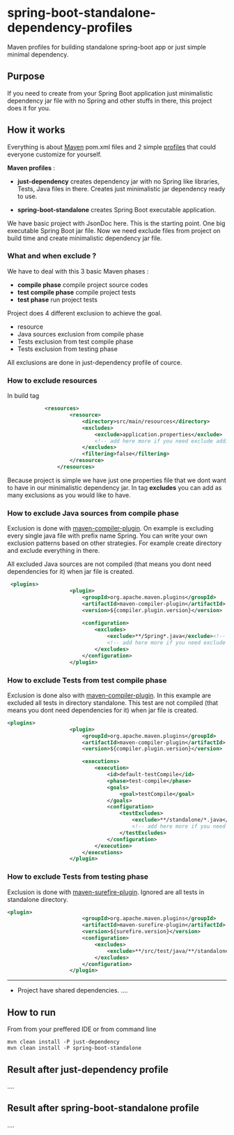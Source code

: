 # spring-boot-standalone-dependency-profiles
Maven profiles for building standalone spring-boot app or just simple minimal dependency.


## Purpose
If you need to create from your Spring Boot application just minimalistic dependency jar file
with no Spring and other stuffs in there, this project does it for you.

## How it works

Everything is about [Maven](https://maven.apache.org/) pom.xml files and 2 simple [profiles](http://maven.apache.org/guides/introduction/introduction-to-profiles.html) that could everyone customize for yourself.


**Maven profiles** :

- **just-dependency** creates dependency jar with no Spring like libraries, Tests, Java files in there. Creates just minimalistic jar dependency ready to use.

- **spring-boot-standalone** creates Spring Boot executable application.


We have basic project with JsonDoc here. This is the starting point. One big executable Spring Boot jar file. Now we need exclude files from project on build time and create minimalistic dependency jar file.

### What and when exclude ?

We have to deal with this 3 basic Maven phases :

- **compile phase** compile project source codes
- **test compile phase** compile project tests
- **test phase** run project tests


Project does 4 different exclusion to achieve the goal.

- resource
- Java sources exclusion from compile phase
- Tests exclusion from test compile phase
- Tests exclusion from testing phase

All exclusions are done in just-dependency profile of cource.

### How to exclude resources

In build tag 


```xml
			<resources>
					<resource>
						<directory>src/main/resources</directory>
						<excludes>
							<exclude>application.properties</exclude>
							<!-- add here more if you need exclude additional files -->
						</excludes>
						<filtering>false</filtering>
					</resource>
				</resources>
```

Because project is simple we have just one properties file that we dont want to have in our minimalistic dependency jar. In tag **excludes** you can add as many exclusions as you would like to have. 


### How to exclude Java sources from compile phase

Exclusion is done with [maven-compiler-plugin](https://maven.apache.org/plugins/maven-compiler-plugin/).
On example is excluding every single java file with prefix name Spring. You can write your own exclusion patterns based on other strategies. For example create directory and exclude everything in there.

All excluded Java sources are not compiled (that means you dont need dependencies for it) when jar file is created.

```xml
 <plugins>
                    <plugin>
                        <groupId>org.apache.maven.plugins</groupId>
                        <artifactId>maven-compiler-plugin</artifactId>
                        <version>${compiler.plugin.version}</version>
                    
                        <configuration>
                            <excludes>
                                <exclude>**/Spring*.java</exclude><!-- by prefix strategy -->
                                <!-- add here more if you need exclude additional files -->
                            </excludes>
                        </configuration>
                    </plugin>
```


### How to exclude Tests from test compile phase

Exclusion is done also with [maven-compiler-plugin](https://maven.apache.org/plugins/maven-compiler-plugin/).
In this example are excluded all tests in directory standalone. This test are not compiled (that means you dont need dependencies for it) when jar file is created.

```xml
<plugins>
                    <plugin>
                        <groupId>org.apache.maven.plugins</groupId>
                        <artifactId>maven-compiler-plugin</artifactId>
                        <version>${compiler.plugin.version}</version>

                        <executions>
                            <execution>
                                <id>default-testCompile</id>
                                <phase>test-compile</phase>
                                <goals>
                                    <goal>testCompile</goal>
                                </goals>
                                <configuration>
                                    <testExcludes>
                                        <exclude>**/standalone/*.java</exclude>
                                        <!-- add here more if you need exclude additional files -->
                                    </testExcludes>
                                </configuration>
                            </execution>
                        </executions>
                    </plugin>
```


### How to exclude Tests from testing phase


Exclusion is done with [maven-surefire-plugin](http://maven.apache.org/surefire/maven-surefire-plugin/). Ignored are all tests in standalone directory.

```xml
<plugin>
                        <groupId>org.apache.maven.plugins</groupId>
                        <artifactId>maven-surefire-plugin</artifactId>
                        <version>${surefire.version}</version>
                        <configuration>
                            <excludes>
                                <exclude>**/src/test/java/**/standalone/**.java</exclude><!-- in directory strategy -->
                            </excludes>
                        </configuration>
                    </plugin>
```


-----------------------



- Project have shared dependencies. ....



## How to run


From from your preffered IDE or from command line 

```shell
mvn clean install -P just-dependency
mvn clean install -P spring-boot-standalone
```

## Result after just-dependency profile

....

## Result after spring-boot-standalone profile

....
